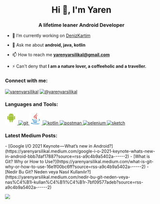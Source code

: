 <h1 align="center">Hi 👋, I'm Yaren</h1>
<h3 align="center">A lifetime leaner Android Developer</h3>


- 🔭 I’m currently working on [DenizKartim](https://play.google.com/store/apps/details?id=com.denizbank.firsatlardenizi&hl=tr&gl=US)

- 💬 Ask me about **android, java, kotlin**

- 📫 How to reach me **yarenyarsilikal@gmail.com**

- ⚡ Can't deny that **I am a nature lover, a coffeeholic and a traveller.**

<h3 align="left">Connect with me:</h3>
<p align="left">
<a href="https://linkedin.com/in/yarenyarsilikal" target="blank"><img align="center" src="https://raw.githubusercontent.com/rahuldkjain/github-profile-readme-generator/master/src/images/icons/Social/linked-in-alt.svg" alt="yarenyarsilikal" height="30" width="40" /></a>
<a href="https://medium.com/@yarenyarsilikal" target="blank"><img align="center" src="https://raw.githubusercontent.com/rahuldkjain/github-profile-readme-generator/master/src/images/icons/Social/medium.svg" alt="@yarenyarsilikal" height="30" width="40" /></a>
</p>

<h3 align="left">Languages and Tools:</h3>
<p align="left"> <a href="https://developer.android.com" target="_blank"> <img src="https://raw.githubusercontent.com/devicons/devicon/master/icons/android/android-original-wordmark.svg" alt="android" width="40" height="40"/> </a> <a href="https://git-scm.com/" target="_blank"> <img src="https://www.vectorlogo.zone/logos/git-scm/git-scm-icon.svg" alt="git" width="40" height="40"/> </a> <a href="https://www.java.com" target="_blank"> <img src="https://raw.githubusercontent.com/devicons/devicon/master/icons/java/java-original.svg" alt="java" width="40" height="40"/> </a> <a href="https://kotlinlang.org" target="_blank"> <img src="https://www.vectorlogo.zone/logos/kotlinlang/kotlinlang-icon.svg" alt="kotlin" width="40" height="40"/> </a> <a href="https://postman.com" target="_blank"> <img src="https://www.vectorlogo.zone/logos/getpostman/getpostman-icon.svg" alt="postman" width="40" height="40"/> </a> <a href="https://www.selenium.dev" target="_blank"> <img src="https://raw.githubusercontent.com/detain/svg-logos/780f25886640cef088af994181646db2f6b1a3f8/svg/selenium-logo.svg" alt="selenium" width="40" height="40"/> </a> <a href="https://www.sketch.com/" target="_blank"> <img src="https://www.vectorlogo.zone/logos/sketchapp/sketchapp-icon.svg" alt="sketch" width="40" height="40"/> </a> </p>

<h3 align="left">Latest Medium Posts:</h3>
<!-- BLOG-POST-LIST:START -->
- [Google I/O 2021 Keynote — What’s new in Android?](https://yarenyarsilikal.medium.com/google-i-o-2021-keynote-whats-new-in-android-bbb7daf17887?source=rss-a9c4b9a5402a------2)
- [What is Git? Why or How to Use?](https://yarenyarsilikal.medium.com/what-is-git-why-or-how-to-use-16e1f00bc6ff?source=rss-a9c4b9a5402a------2)
- [Nedir Bu Git? Neden veya Nasıl Kullanılır?](https://yarenyarsilikal.medium.com/nedir-bu-git-neden-veya-nas%C4%B1l-kullan%C4%B1l%C4%B1r-7bf09577adeb?source=rss-a9c4b9a5402a------2)
<!-- BLOG-POST-LIST:END -->

![](https://media.giphy.com/media/fjgccj3kdQXKl8Ekil/giphy.gif)
